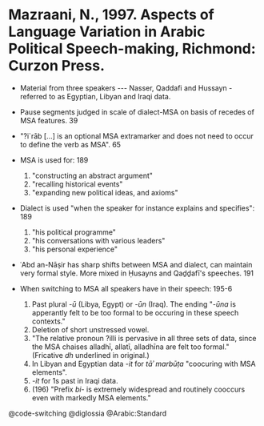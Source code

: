 # Mazraani, N., 1997. Aspects of Language Variation in Arabic Political Speech-making, Richmond: Curzon Press.

- Material from three speakers --- Nasser, Qaddafi and Hussayn - referred to as Egyptian, Libyan and Iraqi data.
 
- Pause segments judged in scale of dialect-MSA on basis of recedes of MSA features. 39

- "?i\`rāb [...] is an optional MSA extramarker and does not need to occur to define the verb as MSA". 65

- MSA is used for: 189
    1. "constructing an abstract argument"
    2. "recalling historical events"
    3. "expanding new political ideas, and axioms"
- Dialect is used "when the speaker for instance explains and specifies": 189
    1. "his political programme"
    2. "his conversations with various leaders"
    3. "his personal experience"

- ʿAbd an-Nāṣir has sharp shifts between MSA and dialect, can maintain very formal style. More mixed in Ḥusayns and Qaḏḏafī's speeches. 191

- When switching to MSA all speakers have in their speech: 195-6
    1. Past plural *-ū* (Libya, Egypt) or *-ūn* (Iraq). The ending "*-ūna* is apperantly felt to be too formal to be occuring in these speech contexts." 
    2. Deletion of short unstressed vowel.
    3. "The relative pronoun ?illi is pervasive in all three sets of data, since the MSA chaises alladhī, allatī, alladhīna are felt too formal." (Fricative *dh* underlined in original.)
    4. In Libyan and Egyptian data *-it* for *tāʾ marbūṭa* "coocuring with MSA elements".
    5. *-it* for 1s past in Iraqi data.
    6. (196) "Prefix *bi-* is extremely widespread and routinely cooccurs even with markedly MSA elements."

@code-switching
@diglossia
@Arabic:Standard
